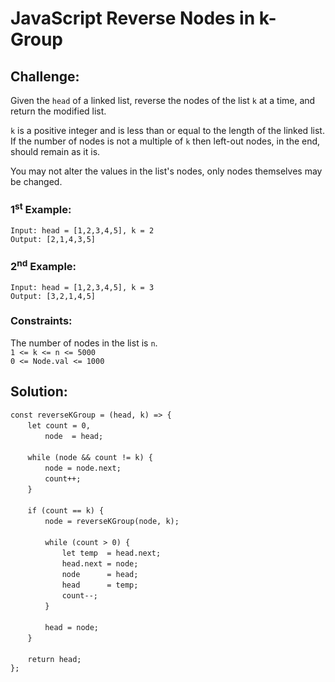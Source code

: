 # JavaScript Reverse Nodes in k-Group

## Challenge:

Given the `head` of a linked list, reverse the nodes of the list `k` at a time, and return the modified list.

`k` is a positive integer and is less than or equal to the length of the linked list. If the number of nodes is not a multiple of `k` then left-out nodes, in the end, should remain as it is.

You may not alter the values in the list's nodes, only nodes themselves may be changed.

### 1<sup>st</sup> Example:

`Input: head = [1,2,3,4,5], k = 2`
<br/>
`Output: [2,1,4,3,5]`

### 2<sup>nd</sup> Example:

`Input: head = [1,2,3,4,5], k = 3`
<br/>
`Output: [3,2,1,4,5]`

### Constraints:

The number of nodes in the list is `n`.
<br/>
`1 <= k <= n <= 5000`
<br/>
`0 <= Node.val <= 1000`

## Solution:

`const reverseKGroup = (head, k) => {`
<br/>
&nbsp;&nbsp;&nbsp;&nbsp;&nbsp;&nbsp;&nbsp;`let count = 0,`
<br/>
&nbsp;&nbsp;&nbsp;&nbsp;&nbsp;&nbsp;&nbsp;&nbsp;&nbsp;&nbsp;&nbsp;&nbsp;&nbsp;&nbsp;`node  = head;`
<br/>
<br/>
&nbsp;&nbsp;&nbsp;&nbsp;&nbsp;&nbsp;&nbsp;`while (node && count != k) {`
<br/>
&nbsp;&nbsp;&nbsp;&nbsp;&nbsp;&nbsp;&nbsp;&nbsp;&nbsp;&nbsp;&nbsp;&nbsp;&nbsp;&nbsp;`node = node.next;`
<br/>
&nbsp;&nbsp;&nbsp;&nbsp;&nbsp;&nbsp;&nbsp;&nbsp;&nbsp;&nbsp;&nbsp;&nbsp;&nbsp;&nbsp;`count++;`
<br/>
&nbsp;&nbsp;&nbsp;&nbsp;&nbsp;&nbsp;&nbsp;`}`
<br/>
<br/>
&nbsp;&nbsp;&nbsp;&nbsp;&nbsp;&nbsp;&nbsp;`if (count == k) {`
<br/>
&nbsp;&nbsp;&nbsp;&nbsp;&nbsp;&nbsp;&nbsp;&nbsp;&nbsp;&nbsp;&nbsp;&nbsp;&nbsp;&nbsp;`node = reverseKGroup(node, k);`
<br/>
<br/>
&nbsp;&nbsp;&nbsp;&nbsp;&nbsp;&nbsp;&nbsp;&nbsp;&nbsp;&nbsp;&nbsp;&nbsp;&nbsp;&nbsp;`while (count > 0) {`
<br/>
&nbsp;&nbsp;&nbsp;&nbsp;&nbsp;&nbsp;&nbsp;&nbsp;&nbsp;&nbsp;&nbsp;&nbsp;&nbsp;&nbsp;&nbsp;&nbsp;&nbsp;&nbsp;&nbsp;&nbsp;&nbsp;`let temp  = head.next;`
<br/>
&nbsp;&nbsp;&nbsp;&nbsp;&nbsp;&nbsp;&nbsp;&nbsp;&nbsp;&nbsp;&nbsp;&nbsp;&nbsp;&nbsp;&nbsp;&nbsp;&nbsp;&nbsp;&nbsp;&nbsp;&nbsp;`head.next = node;`
<br/>
&nbsp;&nbsp;&nbsp;&nbsp;&nbsp;&nbsp;&nbsp;&nbsp;&nbsp;&nbsp;&nbsp;&nbsp;&nbsp;&nbsp;&nbsp;&nbsp;&nbsp;&nbsp;&nbsp;&nbsp;&nbsp;`node      = head;`
<br/>
&nbsp;&nbsp;&nbsp;&nbsp;&nbsp;&nbsp;&nbsp;&nbsp;&nbsp;&nbsp;&nbsp;&nbsp;&nbsp;&nbsp;&nbsp;&nbsp;&nbsp;&nbsp;&nbsp;&nbsp;&nbsp;`head      = temp;`
<br/>
&nbsp;&nbsp;&nbsp;&nbsp;&nbsp;&nbsp;&nbsp;&nbsp;&nbsp;&nbsp;&nbsp;&nbsp;&nbsp;&nbsp;&nbsp;&nbsp;&nbsp;&nbsp;&nbsp;&nbsp;&nbsp;`count--;`
<br/>
&nbsp;&nbsp;&nbsp;&nbsp;&nbsp;&nbsp;&nbsp;&nbsp;&nbsp;&nbsp;&nbsp;&nbsp;&nbsp;&nbsp;`}`
<br/>
<br/>
&nbsp;&nbsp;&nbsp;&nbsp;&nbsp;&nbsp;&nbsp;&nbsp;&nbsp;&nbsp;&nbsp;&nbsp;&nbsp;&nbsp;`head = node;`
<br/>
&nbsp;&nbsp;&nbsp;&nbsp;&nbsp;&nbsp;&nbsp;`}`
<br/>
<br/>
&nbsp;&nbsp;&nbsp;&nbsp;&nbsp;&nbsp;&nbsp;`return head;`
<br/>
`};`
<br/>
<br/>